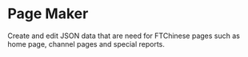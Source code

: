 # Page Maker
Create and edit JSON data that are need for FTChinese pages such as home page, channel pages and special reports. 


